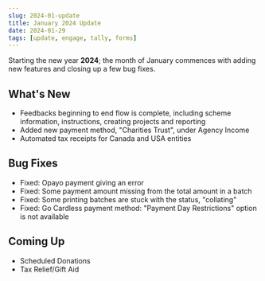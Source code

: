 ```yaml
---
slug: 2024-01-update
title: January 2024 Update
date: 2024-01-29
tags: [update, engage, tally, forms]
---
```


Starting the new year **2024**; the month of January commences with adding new features and closing up a few bug fixes. 

<!--truncate-->

## What's New

- Feedbacks beginning to end flow is complete, including scheme information, instructions, creating projects and reporting 
- Added new payment method, "Charities Trust", under Agency Income 
- Automated tax receipts for Canada and USA entities 
 
## Bug Fixes

- Fixed: Opayo payment giving an error 
- Fixed: Some payment amount missing from the total amount in a batch 
- Fixed: Some printing batches are stuck with the status, "collating"
- Fixed: Go Cardless payment method: "Payment Day Restrictions" option is not available 

## Coming Up

- Scheduled Donations
- Tax Relief/Gift Aid